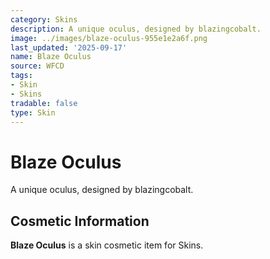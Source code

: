 ```yaml
---
category: Skins
description: A unique oculus, designed by blazingcobalt.
image: ../images/blaze-oculus-955e1e2a6f.png
last_updated: '2025-09-17'
name: Blaze Oculus
source: WFCD
tags:
- Skin
- Skins
tradable: false
type: Skin
---
```


# Blaze Oculus

A unique oculus, designed by blazingcobalt.

## Cosmetic Information

**Blaze Oculus** is a skin cosmetic item for Skins.

